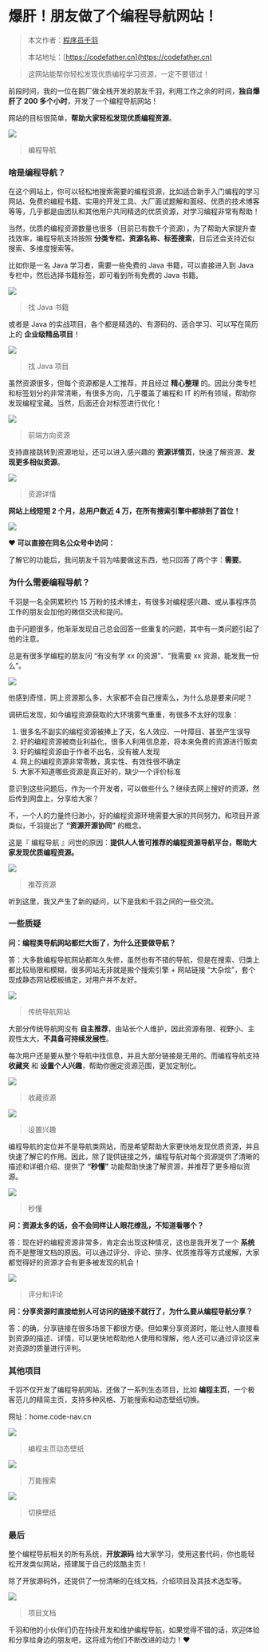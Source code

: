 # 爆肝！朋友做了个编程导航网站！

> 本文作者：[程序员千羽](https://yuyuanweb.feishu.cn/wiki/Abldw5WkjidySxkKxU2cQdAtnah)
>
> 本站地址：[https://codefather.cn](https://codefather.cn)

> 这网站能帮你轻松发现优质编程学习资源，一定不要错过！

前段时间，我的一位在鹅厂做全栈开发的朋友千羽，利用工作之余的时间，**独自爆肝了 200 多个小时**，开发了一个编程导航网站！

网站的目标很简单，**帮助大家轻松发现优质编程资源**。

![](https://pic.yupi.icu/5563/202311081442228.png)

> 编程导航

### **啥是编程导航？**

在这个网站上，你可以轻松地搜索需要的编程资源，比如适合新手入门编程的学习网站、免费的编程书籍、实用的开发工具、大厂面试题解和面经、优质的技术博客等等，几乎都是由团队和其他用户共同精选的优质资源，对学习编程非常有帮助！

当然，优质的编程资源数量也很多（目前已有数千个资源），为了帮助大家提升查找效率，编程导航支持按照 **分类专栏、资源名称、标签搜索**，日后还会支持近似搜索、多维度搜索等。

比如你是一名 Java 学习者，需要一些免费的 Java 书籍，可以直接进入到 Java 专栏中，然后选择书籍标签，即可看到所有免费的 Java 书籍。

![](https://pic.yupi.icu/5563/202311081442194.png)

> 找 Java 书籍

或者是 Java 的实战项目，各个都是精选的、有源码的、适合学习、可以写在简历上的 **企业级精品项目**！

![](https://pic.yupi.icu/5563/202311081442132.png)

> 找 Java 项目

虽然资源很多，但每个资源都是人工推荐，并且经过 **精心整理** 的。因此分类专栏和标签划分的非常清晰，有很多方向，几乎覆盖了编程和 IT 的所有领域，帮助你发现编程宝藏。当然，后面还会对标签进行优化！

![](https://pic.yupi.icu/5563/202311081442150.png)

> 前端方向资源

支持直接跳转到资源地址，还可以进入感兴趣的 **资源详情页**，快速了解资源、**发现更多相似资源**。

![](https://pic.yupi.icu/5563/202311081442144.png)

> 资源详情

**网站上线短短 2 个月，总用户数近 4 万，在所有搜索引擎中都排到了首位！**

![](https://pic.yupi.icu/5563/202311081442155.png)

**❤️ 可以直接在同名公众号中访问：**

了解它的功能后，我问朋友千羽为啥要做这东西，他只回答了两个字：**需要**。

### **为什么需要编程导航？**

千羽是一名全网累积约 15 万粉的技术博主，有很多对编程感兴趣、或从事程序员工作的朋友会加他的微信交流和提问。

由于问题很多，他渐渐发现自己总会回答一些重复的问题，其中有一类问题引起了他的注意。

总是有很多学编程的朋友问 “有没有学 xx 的资源”、“我需要 xx 资源，能发我一份么”。

![](https://pic.yupi.icu/5563/202311081442224.jpeg)

他感到奇怪，网上资源那么多，大家都不会自己搜索么，为什么总是要来问呢？

调研后发现，如今编程资源获取的大环境雾气重重，有很多不太好的现象：

1. 很多名不副实的编程资源被捧上了天，名人效应、一叶障目、甚至产生误导
2. 好的编程资源被商业利益化，很多人利用信息差，将本来免费的资源进行贩卖
3. 好的编程资源由于作者不出名，没有被人发现
4. 网上的编程资源非常零散，真实性、有效性很不确定
5. 大家不知道哪些资源是真正好的，缺少一个评价标准

意识到这些问题后，作为一个开发者，可以做些什么？继续去网上搜好的资源，然后传到网盘上，分享给大家？

不，一个人的力量终归渺小，好的编程资源环境需要大家的共同努力。和项目开源类似，千羽提出了 **“资源开源协同”** 的概念。

这是『 编程导航 』问世的原因：**提供人人皆可推荐的编程资源导航平台，帮助大家发现优质编程资源。**

![](https://pic.yupi.icu/5563/202311081442189.png)

> 推荐资源

听到这里，我又产生了新的疑问，以下是我和千羽之间的一些交流。

### **一些质疑**

**问：编程类导航网站都烂大街了，为什么还要做导航？**

答：大多数编程导航网站都年久失修，虽然也有不错的导航，但是在搜索、归类上都比较局限和模糊，很多网站无非就是搬个搜索引擎 +  网站链接 “大杂烩”，套个现成静态网站模板搞定，对用户并不友好。

![](https://pic.yupi.icu/5563/202311081442323.png)

> 传统导航网站

大部分传统导航网没有 **自主推荐**，由站长个人维护，因此资源有限、视野小、主观性太大，**不具备可持续发展性**。

每次用户还是要从整个导航中找信息，并且大部分链接是无用的。而编程导航支持 **收藏夹** 和 **设置个人兴趣**，帮助你圈定资源范围，更加定制化。

![](https://pic.yupi.icu/5563/202311081442251.png)

> 收藏资源

![](https://pic.yupi.icu/5563/202311081442284.png)

> 设置兴趣

编程导航的定位并不是导航类网站，而是希望帮助大家更快地发现优质资源，并且快速了解它的作用。因此，除了提供链接之外，编程导航对每个资源提供了清晰的描述和详细介绍、提供了 **“秒懂”** 功能帮助快速了解资源，并推荐了更多相似资源。

![](https://pic.yupi.icu/5563/202311081442696.png)

> 秒懂

**问：资源太多的话，会不会同样让人眼花缭乱，不知道看哪个？**

答：现在好的编程资源非常多，肯定会出现这种情况，这也是我开发了一个 **系统** 而不是整理文档的原因。可以通过评分、评论、排序、优质推荐等方式缓解，大家都觉得好的资源才会有更多被发现的机会！

![](https://pic.yupi.icu/5563/202311081442822.png)

> 评分和评论

**问：分享资源时直接给别人可访问的链接不就行了，为什么要从编程导航分享？**

答：的确，分享链接在很多场景下都很方便。但如果分享资源时，能让他人直接看到资源的描述、详情，可以更快地帮助他人使用和理解，他人还可以通过评论区来对资源的质量进行评判。

### **其他项目**

千羽不仅开发了编程导航网站，还做了一系列生态项目，比如 **编程主页**，一个极客范儿的精简主页，支持多种风格、万能搜索和动态壁纸切换。

网址：home.code-nav.cn

![](https://pic.yupi.icu/5563/202311081442182.png)

> 编程主页动态壁纸

![](https://pic.yupi.icu/5563/202311081442937.png)

> 万能搜索

![](https://pic.yupi.icu/5563/202311081442211.png)

> 切换壁纸

### **最后**

整个编程导航相关的所有系统，**开放源码** 给大家学习，使用这套代码，你也能轻松开发类似网站，搭建属于自己的炫酷主页！

除了开放源码外，还提供了一份清晰的在线文档，介绍项目及其技术选型等。

![](https://pic.yupi.icu/5563/202311081442956.png)

> 项目文档

千羽和他的小伙伴们仍在持续开发和维护编程导航，如果觉得不错的话，欢迎体验和分享给身边的朋友吧，这将成为他们不断改进的动力！❤️